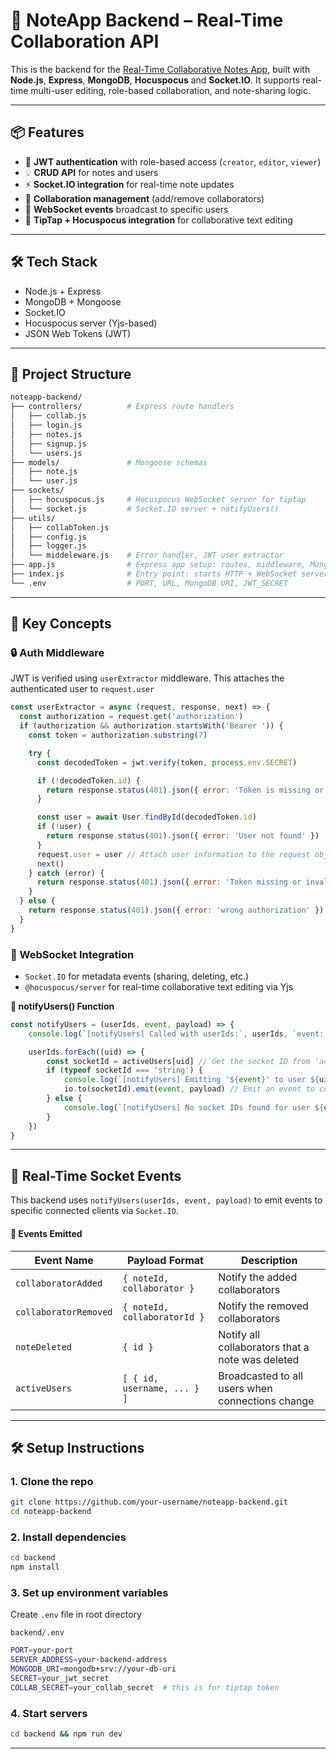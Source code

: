 # 📝 NoteApp Backend – Real-Time Collaboration API

This is the backend for the [Real-Time Collaborative Notes App](https://github.com/kcw00/Noteapp), built with **Node.js**, **Express**, **MongoDB**, **Hocuspocus** and **Socket.IO**. It supports real-time multi-user editing, role-based collaboration, and note-sharing logic.

---

## 📦 Features

- 🔐 **JWT authentication** with role-based access (`creator`, `editor`, `viewer`)
- 💡 **CRUD API** for notes and users
- ⚡ **Socket.IO integration** for real-time note updates
- 👥 **Collaboration management** (add/remove collaborators)
- 💬 **WebSocket events** broadcast to specific users
- 🧠 **TipTap + Hocuspocus integration** for collaborative text editing

---

## 🛠️ Tech Stack

- Node.js + Express
- MongoDB + Mongoose
- Socket.IO
- Hocuspocus server (Yjs-based)
- JSON Web Tokens (JWT)

---

## 📁 Project Structure

```bash
noteapp-backend/
├── controllers/          # Express route handlers
│   ├── collab.js
│   ├── login.js
│   ├── notes.js
│   ├── signup.js
│   └── users.js
├── models/               # Mongoose schemas
│   ├── note.js
│   └── user.js
├── sockets/
│   ├── hocuspocus.js     # Hocuspocus WebSocket server for tiptap
│   └── socket.js         # Socket.IO server + notifyUsers()
├── utils/
│   ├── collabToken.js
│   ├── config.js
│   ├── logger.js
│   └── middeleware.js    # Error handler, JWT user extractor
├── app.js                # Express app setup: routes, middleware, MongoDB
├── index.js              # Entry point: starts HTTP + WebSocket servers
└── .env                  # PORT, URL, MongoDB URI, JWT_SECRET
```
---

## 🧠 Key Concepts

### 🔒 Auth Middleware
JWT is verified using `userExtractor` middleware. This attaches the authenticated user to `request.user`
```js
const userExtractor = async (request, response, next) => {
  const authorization = request.get('authorization')
  if (authorization && authorization.startsWith('Bearer ')) {
    const token = authorization.substring(7)

    try {
      const decodedToken = jwt.verify(token, process.env.SECRET)

      if (!decodedToken.id) {
        return response.status(401).json({ error: 'Token is missing or invalid' })
      }

      const user = await User.findById(decodedToken.id)
      if (!user) {
        return response.status(401).json({ error: 'User not found' })
      }
      request.user = user // Attach user information to the request object
      next()
    } catch (error) {
      return response.status(401).json({ error: 'Token missing or invalid ' + error })
    }
  } else {
    return response.status(401).json({ error: 'wrong authorization' })
  }
}
```

### 📡 WebSocket Integration
- `Socket.IO` for metadata events (sharing, deleting, etc.)
- `@hocuspocus/server` for real-time collaborative text editing via Yjs

**📢 notifyUsers() Function**
```js
const notifyUsers = (userIds, event, payload) => {
    console.log(`[notifyUsers] Called with userIds:`, userIds, `event: ${event}`)

    userIds.forEach((uid) => {
        const socketId = activeUsers[uid] // Get the socket ID from 'activeUsers'
        if (typeof socketId === 'string') {
            console.log(`[notifyUsers] Emitting '${event}' to user ${uid} at socket ${socketId}`)
            io.to(socketId).emit(event, payload) // Emit an event to collaborators who are online
        } else {
            console.log(`[notifyUsers] No socket IDs found for user ${uid}`, socketId) // if user is not online, log this message
        }
    })
}
```
---
## 🧪 Real-Time Socket Events

This backend uses `notifyUsers(userIds, event, payload)` to emit events to specific connected clients via `Socket.IO`.


#### 🔔 Events Emitted

| Event Name            | Payload Format                                 | Description                                                |
|-----------------------|------------------------------------------------|------------------------------------------------------------|
| `collaboratorAdded`   | `{ noteId, collaborator }`                     | Notify the added collaborators                             |
| `collaboratorRemoved` | `{ noteId, collaboratorId }`                   | Notify the removed collaborators                           |
| `noteDeleted`         | `{ id }`                                       | Notify all collaborators that a note was deleted           |
| `activeUsers`         | `[ { id, username, ... } ]`                    | Broadcasted to all users when connections change           |

---

## 🛠️ Setup Instructions

### 1. Clone the repo

```bash
git clone https://github.com/your-username/noteapp-backend.git
cd noteapp-backend
```

### 2. Install dependencies

```bash
cd backend
npm install
```

### 3. Set up environment variables

Create `.env` file in root directory

`backend/.env`
```bash
PORT=your-port
SERVER_ADDRESS=your-backend-address
MONGODB_URI=mongodb+srv://your-db-uri
SECRET=your_jwt_secret
COLLAB_SECRET=your_collab_secret  # this is for tiptap token
```

### 4. Start servers

```bash
cd backend && npm run dev
```
---
